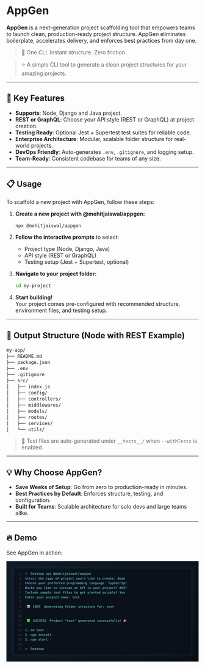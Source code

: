 # AppGen

**AppGen** is a next-generation project scaffolding tool that empowers teams to launch clean, production-ready project structure. AppGen eliminates boilerplate, accelerates delivery, and enforces best practices from day one.

> 🚀 One CLI. Instant structure. Zero friction.

> ⭐️ A simple CLI tool to generate a clean project structures for your amazing projects.

---

## 🚀 Key Features

- **Supports**: Node, Django and Java project.
- **REST or GraphQL**: Choose your API style (REST or GraphQL) at project creation.
- **Testing Ready**: Optional Jest + Supertest test suites for reliable code.
- **Enterprise Architecture**: Modular, scalable folder structure for real-world projects.
- **DevOps Friendly**: Auto-generates `.env`, `.gitignore`, and logging setup.
- **Team-Ready**: Consistent codebase for teams of any size.

---

## 📋 Usage

To scaffold a new project with AppGen, follow these steps:

1. **Create a new project with @mohitjaiswal/appgen:**

   ```bash
   npx @mohitjaiswal/appgen
   ```

2. **Follow the interactive prompts** to select:

   - Project type (Node, Django, Java)
   - API style (REST or GraphQL)
   - Testing setup (Jest + Supertest, optional)

3. **Navigate to your project folder:**

   ```bash
   cd my-project
   ```

4. **Start building!**  
   Your project comes pre-configured with recommended structure, environment files, and testing setup.

---

## 🚀 Output Structure (Node with REST Example)

```
my-app/
├── README.md
├── package.json
├── .env
├── .gitignore
├── src/
│   ├── index.js
│   ├── config/
│   ├── controllers/
│   ├── middlewares/
│   ├── models/
│   ├── routes/
│   ├── services/
│   └── utils/
```

> 🧪 Test files are auto-generated under `__tests__/` when `--withTests` is enabled.

---

## 💡 Why Choose AppGen?

- **Save Weeks of Setup**: Go from zero to production-ready in minutes.
- **Best Practices by Default**: Enforces structure, testing, and configuration.
- **Built for Teams**: Scalable architecture for solo devs and large teams alike.

---

## 🔥 Demo

See AppGen in action:

![AppGen Demo](/demo/appgen.png)
